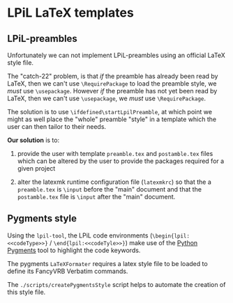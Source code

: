 # LPiL LaTeX templates


## LPiL-preambles

Unfortunately we can not implement LPiL-preambles using an official LaTeX
style file.

The "catch-22" problem, is that *if* the preamble has already been read by
LaTeX, then we can't use `\RequirePackage` to load the preamble style, we
*must* use `\usepackage`. However *if* the preamble has not yet been read
by LaTeX, then we can't use `\usepackage`, we *must* use
`\RequirePackage`.

The solution is to use `\ifdefined\startLpilPreamble`, at which point we
might as well place the "whole" preamble "style" in a template which the
user can then tailor to their needs.

**Our solution** is to:

1. provide the user with template `preamble.tex` and `postamble.tex` files
   which can be altered by the user to provide the packages required for a
   given project

2. alter the latexmk runtime configuration file (`latexmkrc`) so that the
   a `preamble.tex` is `\input` before the "main" document and that the
   `postamble.tex` file is `\input` after the "main" document.

## Pygments style

Using the `lpil-tool`, the LPiL code environments
(`\begin{lpil:<<codeType>>}` / `\end{lpil:<<codeTyle>>}`) make use of the
[Python Pygments](https://pygments.org/) tool to highlight the code
keywords.

The pygments `LaTeXFormater` requires a latex style file to be loaded to
define its FancyVRB Verbatim commands.

The `./scripts/createPygmentsStyle` script helps to automate the creation
of this style file.
